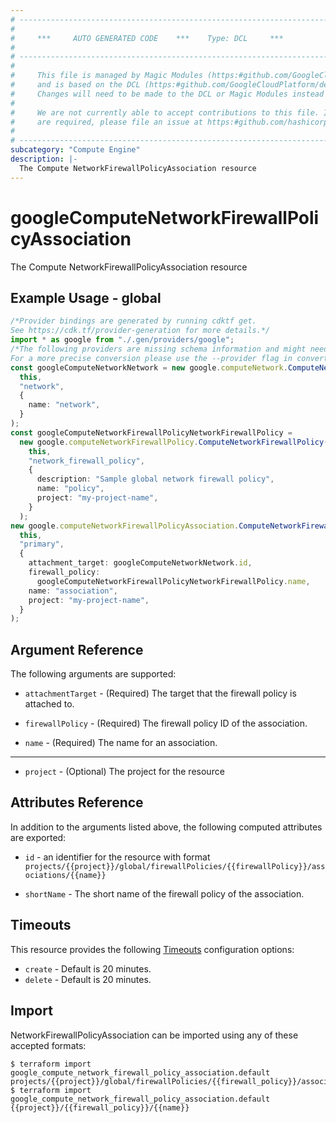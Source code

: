 ```yaml
---
# ----------------------------------------------------------------------------
#
#     ***     AUTO GENERATED CODE    ***    Type: DCL     ***
#
# ----------------------------------------------------------------------------
#
#     This file is managed by Magic Modules (https:#github.com/GoogleCloudPlatform/magic-modules)
#     and is based on the DCL (https:#github.com/GoogleCloudPlatform/declarative-resource-client-library).
#     Changes will need to be made to the DCL or Magic Modules instead of here.
#
#     We are not currently able to accept contributions to this file. If changes
#     are required, please file an issue at https:#github.com/hashicorp/terraform-provider-google/issues/new/choose
#
# ----------------------------------------------------------------------------
subcategory: "Compute Engine"
description: |-
  The Compute NetworkFirewallPolicyAssociation resource
---
```


# googleComputeNetworkFirewallPolicyAssociation

The Compute NetworkFirewallPolicyAssociation resource

## Example Usage - global

```typescript
/*Provider bindings are generated by running cdktf get.
See https://cdk.tf/provider-generation for more details.*/
import * as google from "./.gen/providers/google";
/*The following providers are missing schema information and might need manual adjustments to synthesize correctly: google.
For a more precise conversion please use the --provider flag in convert.*/
const googleComputeNetworkNetwork = new google.computeNetwork.ComputeNetwork(
  this,
  "network",
  {
    name: "network",
  }
);
const googleComputeNetworkFirewallPolicyNetworkFirewallPolicy =
  new google.computeNetworkFirewallPolicy.ComputeNetworkFirewallPolicy(
    this,
    "network_firewall_policy",
    {
      description: "Sample global network firewall policy",
      name: "policy",
      project: "my-project-name",
    }
  );
new google.computeNetworkFirewallPolicyAssociation.ComputeNetworkFirewallPolicyAssociation(
  this,
  "primary",
  {
    attachment_target: googleComputeNetworkNetwork.id,
    firewall_policy:
      googleComputeNetworkFirewallPolicyNetworkFirewallPolicy.name,
    name: "association",
    project: "my-project-name",
  }
);

```

## Argument Reference

The following arguments are supported:

*   `attachmentTarget` -
    (Required)
    The target that the firewall policy is attached to.

*   `firewallPolicy` -
    (Required)
    The firewall policy ID of the association.

*   `name` -
    (Required)
    The name for an association.

***

* `project` -
  (Optional)
  The project for the resource

## Attributes Reference

In addition to the arguments listed above, the following computed attributes are exported:

*   `id` - an identifier for the resource with format `projects/{{project}}/global/firewallPolicies/{{firewallPolicy}}/associations/{{name}}`

*   `shortName` -
    The short name of the firewall policy of the association.

## Timeouts

This resource provides the following
[Timeouts](https://developer.hashicorp.com/terraform/plugin/sdkv2/resources/retries-and-customizable-timeouts) configuration options:

* `create` - Default is 20 minutes.
* `delete` - Default is 20 minutes.

## Import

NetworkFirewallPolicyAssociation can be imported using any of these accepted formats:

```console
$ terraform import google_compute_network_firewall_policy_association.default projects/{{project}}/global/firewallPolicies/{{firewall_policy}}/associations/{{name}}
$ terraform import google_compute_network_firewall_policy_association.default {{project}}/{{firewall_policy}}/{{name}}
```
